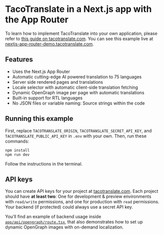 # TacoTranslate in a Next.js app with the App Router

To learn how to implement TacoTranslate into your own application, please refer to [this guide on tacotranslate.com](https://tacotranslate.com/blog/how-to-implement-internationalization-in-a-nextjs-application-thats-using-the-app-router). You can see this example live at [nextjs-app-router-demo.tacotranslate.com](https://nextjs-app-router-demo.tacotranslate.com). 

## Features

- Uses the Next.js App Router
- Automatic cutting-edge AI powered translation to 75 languages
- Server side rendered pages and translations
- Locale selector with automatic client-side translation fetching
- Dynamic OpenGraph image per page with automatic translations
- Built-in support for RTL languages
- No JSON files or variable naming: Source strings within the code

## Running this example

First, replace `TACOTRANSLATE_ORIGIN`, `TACOTRANSLATE_SECRET_API_KEY`, and `TACOTRANSLATE_PUBLIC_API_KEY` in `.env` with your own. Then, run these commands:

```
npm install
npm run dev
```

Follow the instructions in the terminal.

## API keys

You can create API keys for your project at [tacotranslate.com](https://tacotranslate.com/). Each project should have **at least two**: One for development & preview environments with `read/write` permissions, and one for production with `read` permissions. Your backend (if protected) could always use a secret API key.

You’ll find an example of backend usage inside [`app/api/opengraph/route.tsx`](app/api/opengraph/route.tsx), that also demonstrates how to set up dynamic OpenGraph images with on-demand localization.
